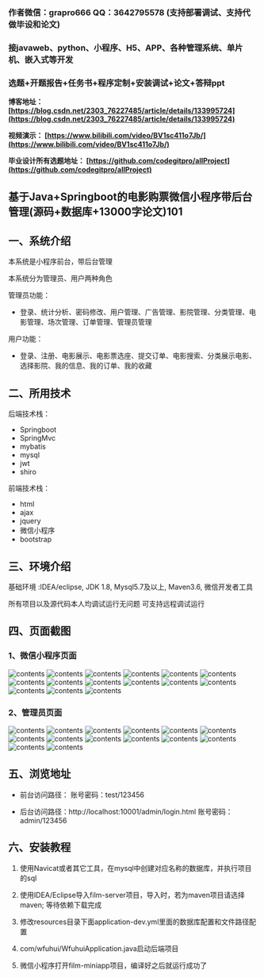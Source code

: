 ### 作者微信：grapro666 QQ：3642795578 (支持部署调试、支持代做毕设和论文)

### 接javaweb、python、小程序、H5、APP、各种管理系统、单片机、嵌入式等开发

### 选题+开题报告+任务书+程序定制+安装调试+论文+答辩ppt

**博客地址：
[https://blog.csdn.net/2303_76227485/article/details/133995724](https://blog.csdn.net/2303_76227485/article/details/133995724)**

**视频演示：
[https://www.bilibili.com/video/BV1sc411o7Jb/](https://www.bilibili.com/video/BV1sc411o7Jb/)**

**毕业设计所有选题地址：
[https://github.com/codegitpro/allProject](https://github.com/codegitpro/allProject)**

## 基于Java+Springboot的电影购票微信小程序带后台管理(源码+数据库+13000字论文)101

## 一、系统介绍
本系统是小程序前台，带后台管理

本系统分为管理员、用户两种角色

管理员功能：
- 登录、统计分析、密码修改、用户管理、广告管理、影院管理、分类管理、电影管理、场次管理、订单管理、管理员管理

用户功能：
- 登录、注册、电影展示、电影票选座、提交订单、电影搜索、分类展示电影、选择影院、我的信息、我的订单、我的收藏

## 二、所用技术
后端技术栈：
- Springboot
- SpringMvc
- mybatis
- mysql
- jwt
- shiro

前端技术栈：
- html
- ajax
- jquery
- 微信小程序
- bootstrap

## 三、环境介绍
基础环境 :IDEA/eclipse, JDK 1.8, Mysql5.7及以上, Maven3.6, 微信开发者工具

所有项目以及源代码本人均调试运行无问题 可支持远程调试运行

## 四、页面截图
### 1、微信小程序页面
![contents](./picture/picture1.png)
![contents](./picture/picture2.png)
![contents](./picture/picture3.png)
![contents](./picture/picture4.png)
![contents](./picture/picture5.png)
![contents](./picture/picture6.png)
![contents](./picture/picture7.png)
![contents](./picture/picture8.png)
![contents](./picture/picture9.png)
![contents](./picture/picture10.png)
![contents](./picture/picture11.png)
![contents](./picture/picture12.png)
![contents](./picture/picture13.png)
![contents](./picture/picture14.png)
![contents](./picture/picture15.png)

### 2、管理员页面
![contents](./picture/picture16.png)
![contents](./picture/picture17.png)
![contents](./picture/picture18.png)
![contents](./picture/picture19.png)
![contents](./picture/picture20.png)
![contents](./picture/picture21.png)
![contents](./picture/picture22.png)
![contents](./picture/picture23.png)
![contents](./picture/picture24.png)
![contents](./picture/picture25.png)
![contents](./picture/picture26.png)
![contents](./picture/picture27.png)
![contents](./picture/picture28.png)
![contents](./picture/picture29.png)

## 五、浏览地址
- 前台访问路径：
  账号密码：test/123456 

- 后台访问路径：http://localhost:10001/admin/login.html
  账号密码：admin/123456

## 六、安装教程

1. 使用Navicat或者其它工具，在mysql中创建对应名称的数据库，并执行项目的sql

2. 使用IDEA/Eclipse导入film-server项目，导入时，若为maven项目请选择maven; 等待依赖下载完成

3. 修改resources目录下面application-dev.yml里面的数据库配置和文件路径配置

4. com/wfuhui/WfuhuiApplication.java启动后端项目

5. 微信小程序打开film-miniapp项目，编译好之后就运行成功了


